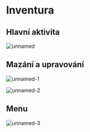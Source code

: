 # Inventura

## Hlavní aktivita
![unnamed](https://user-images.githubusercontent.com/26610601/107246030-1a785400-6a30-11eb-98c9-929ea8e78bc3.jpg)


## Mazání a upravování
![unnamed-_1_](https://user-images.githubusercontent.com/26610601/107246022-19472700-6a30-11eb-9e5f-8c5bb413ccaf.jpg)

![unnamed-_2_](https://user-images.githubusercontent.com/26610601/107246026-1a785400-6a30-11eb-82a8-d9e3966f43ec.jpg)


## Menu
![unnamed-_3_](https://user-images.githubusercontent.com/26610601/107246028-1a785400-6a30-11eb-836c-a4949e9848b4.jpg)

